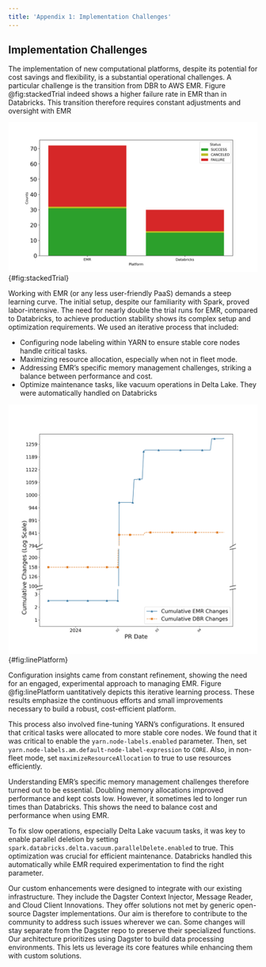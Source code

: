 ```yaml
---
title: 'Appendix 1: Implementation Challenges'
---
```


## Implementation Challenges

The implementation of new computational platforms, despite its potential for cost savings and flexibility, is a substantial
operational challenges.
A particular challenge is the transition from DBR to AWS EMR.
Figure @fig:stackedTrial indeed shows a higher failure rate in EMR than in Databricks.
This transition therefore requires constant adjustments and oversight with EMR

![Stacked Plot of Trail Runs by Platform.\label](./static/sample_run_by_status.png){#fig:stackedTrial}

Working with EMR (or any less user-friendly PaaS) demands a steep learning curve.
The initial setup, despite our familiarity with Spark, proved labor-intensive.
The need for nearly double the trial runs for EMR, compared to Databricks, to achieve production stability shows its complex setup and optimization requirements.
We used an iterative process that included:

- Configuring node labeling within YARN to ensure stable core nodes handle critical tasks.
- Maximizing resource allocation, especially when not in fleet mode.
- Addressing EMR’s specific memory management challenges, striking a balance between performance and cost.
- Optimize maintenance tasks, like vacuum operations in Delta Lake. They were automatically handled on Databricks

![Effort Needed for Implementing Each Platform Client.](./static/line_development.png){#fig:linePlatform}

Configuration insights came from constant refinement, showing the need for an engaged, experimental approach to managing
EMR.
Figure @fig:linePlatform uantitatively depicts this iterative learning process.
These results emphasize the continuous efforts and small improvements necessary to build a robust, cost-efficient platform.

This process also involved fine-tuning YARN’s configurations.
It ensured that critical tasks were allocated to more stable core nodes.
We found that it was critical to enable the `yarn.node-labels.enabled` parameter.
Then, set `yarn.node-labels.am.default-node-label-expression` to `CORE`.
Also, in non-fleet mode, set `maximizeResourceAllocation` to true to use resources efficiently.

Understanding EMR’s specific memory management challenges therefore turned out to be essential.
Doubling memory allocations improved performance and kept costs low.
However, it sometimes led to longer run times than Databricks.
This shows the need to balance cost and performance when using EMR.

To fix slow operations, especially Delta Lake vacuum tasks, it was key to enable parallel deletion by setting `spark.databricks.delta.vacuum.parallelDelete.enabled`
to true.
This optimization was crucial for efficient maintenance.
Databricks handled this automatically while EMR required experimentation to find the right parameter.

Our custom enhancements were designed to integrate with our existing infrastructure.
They include the Dagster Context
Injector, Message Reader, and Cloud Client Innovations.
They offer solutions not met by generic open-source Dagster implementations.
Our aim is therefore to contribute to the community to address such issues wherever we can.
Some changes will stay separate from the Dagster repo to preserve their specialized functions.
Our architecture prioritizes using Dagster to build data processing environments.
This lets us leverage its core features while enhancing them with custom solutions.